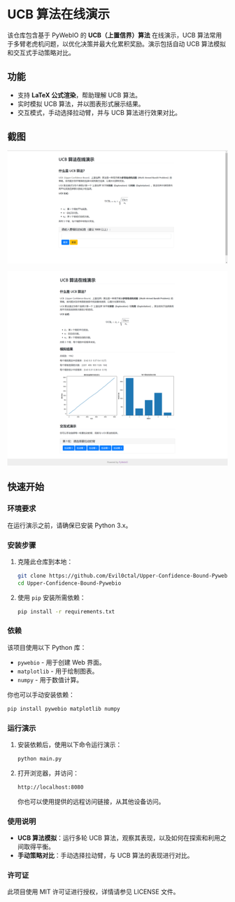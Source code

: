 # UCB 算法在线演示

该仓库包含基于 PyWebIO 的 **UCB（上置信界）算法** 在线演示，UCB 算法常用于多臂老虎机问题，以优化决策并最大化累积奖励。演示包括自动 UCB 算法模拟和交互式手动策略对比。

## 功能

- 支持 **LaTeX 公式渲染**，帮助理解 UCB 算法。
- 实时模拟 UCB 算法，并以图表形式展示结果。
- 交互模式，手动选择拉动臂，并与 UCB 算法进行效果对比。

## 截图

![](https://raw.githubusercontent.com/Evil0ctal/Upper-Confidence-Bound-Pywebio/refs/heads/main/screenshots/2024-09-21_18-09-17.png)

![](https://raw.githubusercontent.com/Evil0ctal/Upper-Confidence-Bound-Pywebio/refs/heads/main/screenshots/09-21-2024_06_28.png)

## 快速开始

### 环境要求

在运行演示之前，请确保已安装 Python 3.x。

### 安装步骤

1. 克隆此仓库到本地：

   ```bash
   git clone https://github.com/Evil0ctal/Upper-Confidence-Bound-Pywebio.git
   cd Upper-Confidence-Bound-Pywebio
   ```

1. 使用 `pip` 安装所需依赖：

   ```bash
   pip install -r requirements.txt
   ```

### 依赖

该项目使用以下 Python 库：

- `pywebio` - 用于创建 Web 界面。
- `matplotlib` - 用于绘制图表。
- `numpy` - 用于数值计算。

你也可以手动安装依赖：

```bash
pip install pywebio matplotlib numpy
```

### 运行演示

1. 安装依赖后，使用以下命令运行演示：

   ```bash
   python main.py
   ```

2. 打开浏览器，并访问：

   ```bash
   http://localhost:8080
   ```

   你也可以使用提供的远程访问链接，从其他设备访问。

### 使用说明

- **UCB 算法模拟**：运行多轮 UCB 算法，观察其表现，以及如何在探索和利用之间取得平衡。
- **手动策略对比**：手动选择拉动臂，与 UCB 算法的表现进行对比。

### 许可证

此项目使用 MIT 许可证进行授权，详情请参见 LICENSE 文件。